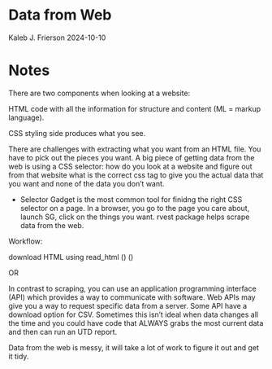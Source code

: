 Data from Web
================
Kaleb J. Frierson
2024-10-10

# Notes

There are two components when looking at a website:

HTML code with all the information for structure and content (ML =
markup language).

CSS styling side produces what you see.

There are challenges with extracting what you want from an HTML file.
You have to pick out the pieces you want. A big piece of getting data
from the web is using a CSS selector: how do you look at a website and
figure out from that website what is the correct css tag to give you the
actual data that you want and none of the data you don’t want.

- Selector Gadget is the most common tool for finidng the right CSS
  selector on a page. In a browser, you go to the page you care about,
  launch SG, click on the things you want. rvest package helps scrape
  data from the web.

Workflow:

download HTML using read_html () ()

OR

In contrast to scraping, you can use an application programming
interface (API) which provides a way to communicate with software. Web
APIs may give you a way to request specific data from a server. Some API
have a download option for CSV. Sometimes this isn’t ideal when data
changes all the time and you could have code that ALWAYS grabs the most
current data and then can run an UTD report.

Data from the web is messy, it will take a lot of work to figure it out
and get it tidy.

